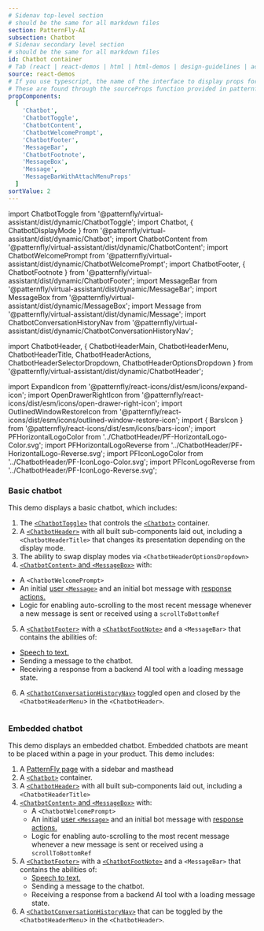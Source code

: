 ```yaml
---
# Sidenav top-level section
# should be the same for all markdown files
section: PatternFly-AI
subsection: Chatbot
# Sidenav secondary level section
# should be the same for all markdown files
id: Chatbot container
# Tab (react | react-demos | html | html-demos | design-guidelines | accessibility)
source: react-demos
# If you use typescript, the name of the interface to display props for
# These are found through the sourceProps function provided in patternfly-docs.source.js
propComponents:
  [
    'Chatbot',
    'ChatbotToggle',
    'ChatbotContent',
    'ChatbotWelcomePrompt',
    'ChatbotFooter',
    'MessageBar',
    'ChatbotFootnote',
    'MessageBox',
    'Message',
    'MessageBarWithAttachMenuProps'
  ]
sortValue: 2
---
```


import ChatbotToggle from '@patternfly/virtual-assistant/dist/dynamic/ChatbotToggle';
import Chatbot, { ChatbotDisplayMode } from '@patternfly/virtual-assistant/dist/dynamic/Chatbot';
import ChatbotContent from '@patternfly/virtual-assistant/dist/dynamic/ChatbotContent';
import ChatbotWelcomePrompt from '@patternfly/virtual-assistant/dist/dynamic/ChatbotWelcomePrompt';
import ChatbotFooter, { ChatbotFootnote } from '@patternfly/virtual-assistant/dist/dynamic/ChatbotFooter';
import MessageBar from '@patternfly/virtual-assistant/dist/dynamic/MessageBar';
import MessageBox from '@patternfly/virtual-assistant/dist/dynamic/MessageBox';
import Message from '@patternfly/virtual-assistant/dist/dynamic/Message';
import ChatbotConversationHistoryNav from '@patternfly/virtual-assistant/dist/dynamic/ChatbotConversationHistoryNav';

import ChatbotHeader, {
ChatbotHeaderMain,
ChatbotHeaderMenu,
ChatbotHeaderTitle,
ChatbotHeaderActions,
ChatbotHeaderSelectorDropdown,
ChatbotHeaderOptionsDropdown
} from '@patternfly/virtual-assistant/dist/dynamic/ChatbotHeader';

import ExpandIcon from '@patternfly/react-icons/dist/esm/icons/expand-icon';
import OpenDrawerRightIcon from '@patternfly/react-icons/dist/esm/icons/open-drawer-right-icon';
import OutlinedWindowRestoreIcon from '@patternfly/react-icons/dist/esm/icons/outlined-window-restore-icon';
import { BarsIcon } from '@patternfly/react-icons/dist/esm/icons/bars-icon';
import PFHorizontalLogoColor from '../ChatbotHeader/PF-HorizontalLogo-Color.svg';
import PFHorizontalLogoReverse from '../ChatbotHeader/PF-HorizontalLogo-Reverse.svg';
import PFIconLogoColor from '../ChatbotHeader/PF-IconLogo-Color.svg';
import PFIconLogoReverse from '../ChatbotHeader/PF-IconLogo-Reverse.svg';

### Basic chatbot

This demo displays a basic chatbot, which includes:

1. The [`<ChatbotToggle>`](/patternfly-ai/chatbot/chatbot-toggle) that controls the [`<Chatbot>`](/patternfly-ai/chatbot/chatbot) container.
2. A [`<ChatbotHeader>`](/patternfly-ai/chatbot/chatbot-header) with all built sub-components laid out, including a `<ChatbotHeaderTitle>` that changes its presentation depending on the display mode.
3. The ability to swap display modes via `<ChatbotHeaderOptionsDropdown>`
4. [`<ChatbotContent>` and `<MessageBox>`](/patternfly-ai/chatbot/chatbot-container#content-and-message-box) with:

- A `<ChatbotWelcomePrompt>`
- An initial [user `<Message>`](/patternfly-ai/chatbot/chatbot-messages) and an initial bot message with [response actions.](/patternfly-ai/chatbot/chatbot-messages/#messages-actions)
- Logic for enabling auto-scrolling to the most recent message whenever a new message is sent or received using a `scrollToBottomRef`

5. A [`<ChatbotFooter>`](/patternfly-ai/chatbot/chatbot-footer) with a [`<ChatbotFootNote>`](/patternfly-ai/chatbot/chatbot-footer#footnote-with-popover) and a `<MessageBar>` that contains the abilities of:

- [Speech to text.](/patternfly-ai/chatbot/chatbot-footer#message-bar-with-speech-recognition-and-file-attachment)
- Sending a message to the chatbot.
- Receiving a response from a backend AI tool with a loading message state.

6. A [`<ChatbotConversationHistoryNav>`](/patternfly-ai/chatbot/chatbot-conversation-history) toggled open and closed by the `<ChatbotHeaderMenu`> in the `<ChatbotHeader>`.

```js file="./Chatbot.tsx" isFullscreen

```

### Embedded chatbot

This demo displays an embedded chatbot. Embedded chatbots are meant to be placed within a page in your product. This demo includes:

1. A [PatternFly page](/components/page) with a sidebar and masthead
2. A [`<Chatbot>`](/patternfly-ai/chatbot/chatbot) container.
3. A [`<ChatbotHeader>`](/patternfly-ai/chatbot/chatbot-header) with all built sub-components laid out, including a `<ChatbotHeaderTitle>`
4. [`<ChatbotContent>` and `<MessageBox>`](/patternfly-ai/chatbot/chatbot#chatbot-content-and-message-box) with:
   - A `<ChatbotWelcomePrompt>`
   - An initial [user `<Message>`](/patternfly-ai/chatbot/chatbot-messages) and an initial bot message with [response actions.](/patternfly-ai/chatbot/chatbot-messages/#messages-actions)
   - Logic for enabling auto-scrolling to the most recent message whenever a new message is sent or received using a `scrollToBottomRef`
5. A [`<ChatbotFooter>`](/patternfly-ai/chatbot/chatbot-footer) with a [`<ChatbotFootNote>`](/patternfly-ai/chatbot/chatbot-footer#footnote-with-popover) and a `<MessageBar>` that contains the abilities of:
   - [Speech to text.](/patternfly-ai/chatbot/chatbot-footer#message-bar-with-speech-to-text)
   - Sending a message to the chatbot.
   - Receiving a response from a backend AI tool with a loading message state.
6. A [`<ChatbotConversationHistoryNav>`](/patternfly-ai/chatbot/chatbot-conversation-history-nav) that can be toggled by the `<ChatbotHeaderMenu`> in the `<ChatbotHeader>`.

```js file="./EmbeddedChatbot.tsx" isFullscreen

```
